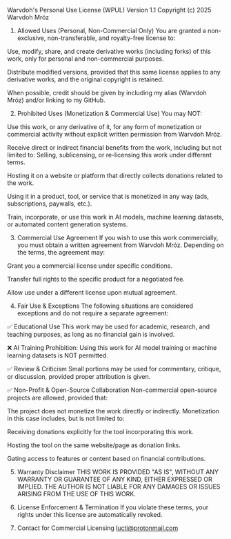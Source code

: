 Warvdoh's Personal Use License (WPUL)
Version 1.1
Copyright (c) 2025 Warvdoh Mróz

1. Allowed Uses (Personal, Non-Commercial Only)
You are granted a non-exclusive, non-transferable, and royalty-free license to:

Use, modify, share, and create derivative works (including forks) of this work, only for personal and non-commercial purposes.

Distribute modified versions, provided that this same license applies to any derivative works, and the original copyright is retained.

When possible, credit should be given by including my alias (Warvdoh Mróz) and/or linking to my GitHub.

2. Prohibited Uses (Monetization & Commercial Use)
You may NOT:

Use this work, or any derivative of it, for any form of monetization or commercial activity without explicit written permission from Warvdoh Mróz.

Receive direct or indirect financial benefits from the work, including but not limited to:
Selling, sublicensing, or re-licensing this work under different terms.

Hosting it on a website or platform that directly collects donations related to the work.

Using it in a product, tool, or service that is monetized in any way (ads, subscriptions, paywalls, etc.).

Train, incorporate, or use this work in AI models, machine learning datasets, or automated content generation systems.

3. Commercial Use Agreement
If you wish to use this work commercially, you must obtain a written agreement from Warvdoh Mróz. Depending on the terms, the agreement may:

Grant you a commercial license under specific conditions.

Transfer full rights to the specific product for a negotiated fee.

Allow use under a different license upon mutual agreement.

4. Fair Use & Exceptions
The following situations are considered exceptions and do not require a separate agreement:

✅ Educational Use
This work may be used for academic, research, and teaching purposes, as long as no financial gain is involved.

❌ AI Training Prohibition: Using this work for AI model training or machine learning datasets is NOT permitted.

✅ Review & Criticism
Small portions may be used for commentary, critique, or discussion, provided proper attribution is given.

✅ Non-Profit & Open-Source Collaboration
Non-commercial open-source projects are allowed, provided that:

The project does not monetize the work directly or indirectly.
Monetization in this case includes, but is not limited to:

Receiving donations explicitly for the tool incorporating this work.

Hosting the tool on the same website/page as donation links.

Gating access to features or content based on financial contributions.

5. Warranty Disclaimer
THIS WORK IS PROVIDED "AS IS", WITHOUT ANY WARRANTY OR GUARANTEE OF ANY KIND, EITHER EXPRESSED OR IMPLIED.
THE AUTHOR IS NOT LIABLE FOR ANY DAMAGES OR ISSUES ARISING FROM THE USE OF THIS WORK.

6. License Enforcement & Termination
If you violate these terms, your rights under this license are automatically revoked.

7. Contact for Commercial Licensing
 lucti@protonmail.com
